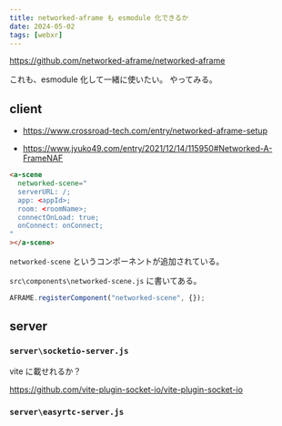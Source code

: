 ```yaml
---
title: networked-aframe も esmodule 化できるか
date: 2024-05-02
tags: [webxr]
---
```


https://github.com/networked-aframe/networked-aframe

これも、esmodule 化して一緒に使いたい。
やってみる。

## client

- https://www.crossroad-tech.com/entry/networked-aframe-setup

- https://www.jyuko49.com/entry/2021/12/14/115950#Networked-A-FrameNAF

```html
<a-scene
  networked-scene="
  serverURL: /;
  app: <appId>;
  room: <roomName>;
  connectOnLoad: true;
  onConnect: onConnect;
"
></a-scene>
```

`networked-scene` というコンポーネントが追加されている。

`src\components\networked-scene.js` に書いてある。

```js
AFRAME.registerComponent("networked-scene", {});
```

## server

### `server\socketio-server.js`

vite に載せれるか？

https://github.com/vite-plugin-socket-io/vite-plugin-socket-io

### `server\easyrtc-server.js`
